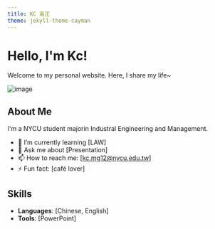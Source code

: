 ```yaml
---
title: KC 高正
theme: jekyll-theme-cayman
---
```


# Hello, I'm Kc!

Welcome to my personal website. Here, I share my life~

![image](https://github.com/user-attachments/assets/a61f7bcd-17cd-4ec7-8667-0568c7fdac1c)

## About Me
I'm a NYCU student majorin Industral Engineering and Management.

- 🌱 I’m currently learning [LAW]
- 💬 Ask me about [Presentation]
- 📫 How to reach me: [kc.mg12@nycu.edu.tw]
- ⚡ Fun fact: [café lover]

## Skills
- **Languages**: [Chinese, English]
- **Tools**: [PowerPoint]
